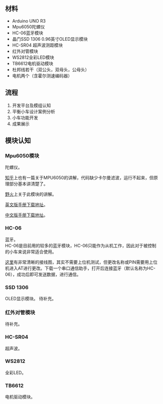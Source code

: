 ## 材料
- Arduino UNO R3
- Mpu6050陀螺仪
- HC-06蓝牙模块
- 晶门SSD 1306 0.96英寸OLED显示模块
- HC-SR04 超声波测距模块
- 红外对管模块
- WS2812全彩LED模块
- TB6612电机驱动模块
- 杜邦线若干（双公头，双母头，公母头）
- 电机两个（含霍尔测速编码器）

## 流程
1. 开发平台及模组认知
2. 平衡小车设计案例分析
3. 小车功能开发
4. 成果展示

## 模块认知
### Mpu6050模块
陀螺仪。  

[知乎](https://zhuanlan.zhihu.com/p/20082486)上也有一篇关于MPU6050的讲解，代码缺少卡尔曼滤波，运行不起来，但原理部分基本讲清楚了。

[野火](http://www.luwl.net/wp-content/uploads/2017/03/MPU6050%E6%95%99%E7%A8%8B.pdf)上关于此模块的讲解。

[英文版手册下载地址](http://pdf1.alldatasheetcn.com/datasheet-pdf/view/517744/ETC1/MPU-6050.html)。

[中文版手册下载地址](https://wenku.baidu.com/view/a0c0f751a31614791711cc7931b765ce04087a13.html)。

### HC-06
蓝牙。  
HC-06是目前用的较多的蓝牙模块，HC-06只能作为从机工作，因此对于被控制的小车来说非常适合使用。

[这里](https://www.jianshu.com/p/5c220d0d3692)有非常清晰的接线图，其实不需要上位机测试，但更改名称或PIN需要用上位机进入AT进行更改。下载一个串口通信助手，打开后连接蓝牙（默认名称为HC-06），成功后即可发送数据，进行通信。

### SSD 1306
OLED显示模块。
待补充。

### 红外对管模块
待补充。

### HC-SR04
超声波。  

### WS2812
全彩LED。

### TB6612
电机驱动模块。
